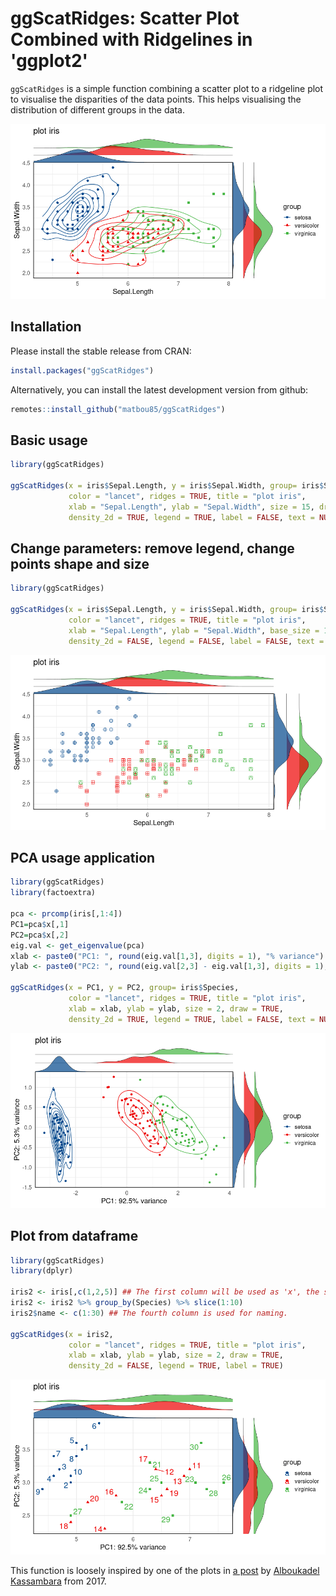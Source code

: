

# ggScatRidges: Scatter Plot Combined with Ridgelines in 'ggplot2'

`ggScatRidges` is a simple function combining a scatter plot to a ridgeline plot to visualise the disparities of the data points. This helps visualising the distribution of different groups in the data.

![An example of a plot that this package generates](misc/img/Rplot.png)

## Installation

Please install the stable release from CRAN:

``` r
install.packages("ggScatRidges")
```

Alternatively, you can install the latest development version from github:

``` r
remotes::install_github("matbou85/ggScatRidges")
```

## Basic usage

``` r
library(ggScatRidges)
    
ggScatRidges(x = iris$Sepal.Length, y = iris$Sepal.Width, group= iris$Species, 
             color = "lancet", ridges = TRUE, title = "plot iris",
             xlab = "Sepal.Length", ylab = "Sepal.Width", size = 15, draw = TRUE,
             density_2d = TRUE, legend = TRUE, label = FALSE, text = NULL) 
```

## Change parameters: remove legend, change points shape and size

```r
library(ggScatRidges)

ggScatRidges(x = iris$Sepal.Length, y = iris$Sepal.Width, group= iris$Species, 
             color = "lancet", ridges = TRUE, title = "plot iris",
             xlab = "Sepal.Length", ylab = "Sepal.Width", base_size = 15, size = 3, draw = TRUE,
             density_2d = FALSE, legend = FALSE, label = FALSE, text = NULL, pch = c(10,12,14)) 
```

![An example of a plot that this package generates](misc/img/Rplot_change.png)


## PCA usage application

``` r
library(ggScatRidges)
library(factoextra)
 
pca <- prcomp(iris[,1:4])
PC1=pca$x[,1]
PC2=pca$x[,2]
eig.val <- get_eigenvalue(pca)
xlab <- paste0("PC1: ", round(eig.val[1,3], digits = 1), "% variance")
ylab <- paste0("PC2: ", round(eig.val[2,3] - eig.val[1,3], digits = 1), "% variance")
  
ggScatRidges(x = PC1, y = PC2, group= iris$Species, 
             color = "lancet", ridges = TRUE, title = "plot iris",
             xlab = xlab, ylab = ylab, size = 2, draw = TRUE,
             density_2d = TRUE, legend = TRUE, label = FALSE, text = NULL)

```

![An example of a plot that this package generates](misc/img/Rplot_PCA.png)

## Plot from dataframe

``` r
library(ggScatRidges)
library(dplyr)

iris2 <- iris[,c(1,2,5)] ## The first column will be used as 'x', the second as 'y' and the third as group for plotting.
iris2 <- iris2 %>% group_by(Species) %>% slice(1:10)
iris2$name <- c(1:30) ## The fourth column is used for naming.

ggScatRidges(x = iris2, 
             color = "lancet", ridges = TRUE, title = "plot iris",
             xlab = xlab, ylab = ylab, size = 2, draw = TRUE,
             density_2d = FALSE, legend = TRUE, label = TRUE)

```

![An example of a plot that this package generates](misc/img/Rplot_df.png)


This function is loosely inspired by one of the plots in [a post](http://www.sthda.com/english/articles/24-ggpubr-publication-ready-plots/78-perfect-scatter-plots-with-correlation-and-marginal-histograms/) by [Alboukadel Kassambara](http://www.sthda.com/english/user/profile/1) from 2017.





